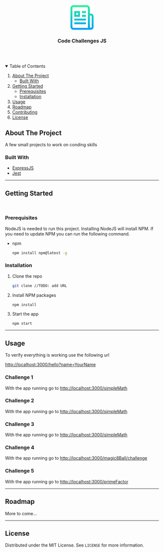 <!-- PROJECT LOGO -->
<br />
<p align="center">
  <a href="https://github.com/othneildrew/Best-README-Template">
    <img src="images/logo.png" alt="Logo" width="80" height="80">
  </a>

  <h3 align="center">Code Challenges JS</h3>

  <br /><br />

<!-- TABLE OF CONTENTS -->
<details open="open">
  <summary>Table of Contents</summary>
  <ol>
    <li>
      <a href="#about-the-project">About The Project</a>
      <ul>
        <li><a href="#built-with">Built With</a></li>
      </ul>
    </li>
    <li>
      <a href="#getting-started">Getting Started</a>
      <ul>
        <li><a href="#prerequisites">Prerequisites</a></li>
        <li><a href="#installation">Installation</a></li>
      </ul>
    </li>
    <li><a href="#usage">Usage</a></li>
    <li><a href="#roadmap">Roadmap</a></li>
    <li><a href="#contributing">Contributing</a></li>
    <li><a href="#license">License</a></li>
  </ol>
</details>



<!-- ABOUT THE PROJECT -->
## About The Project

A few small projects to work on conding skills

### Built With

* [ExpressJS](https://www.expressjs.com)
* [Jest](https://www.jestjs.io)

---
<!-- GETTING STARTED -->
## Getting Started
<br />

### Prerequisites

NodeJS is needed to run this project. Installing NodeJS will install NPM. If you need to update NPM you can run the following command.
* npm
  ```sh
  npm install npm@latest -g
  ```

### Installation

1. Clone the repo
   ```sh
   git clone //TODO: add URL
   ```
2. Install NPM packages
   ```sh
   npm install
   ```
3. Start the app
   ```JS
   npm start
   ```

---
<!-- USAGE EXAMPLES -->
## Usage

To verify everything is working use the following url

[http://localhost:3000/hello?name=YourName](http://localhost:3000/hello?name=YourName)

### Challenge 1

With the app running go to [http://localhost:3000/simpleMath](http://localhost:3000/simpleMath)

### Challenge 2

With the app running go to [http://localhost:3000/simpleMath](http://localhost:3000/simpleMath)

### Challenge 3

With the app running go to [http://localhost:3000/simpleMath](http://localhost:3000/simpleMath)

### Challenge 4

With the app running go to [http://localhost:3000/magic8Ball/challenge](http://localhost:3000/magic8Ball/challenge)

### Challenge 5

With the app running go to [http://localhost:3000/primeFactor](http://localhost:3000/primeFactor)

---
<!-- ROADMAP -->
## Roadmap

More to come...

---
<!-- LICENSE -->
## License

Distributed under the MIT License. See `LICENSE` for more information.